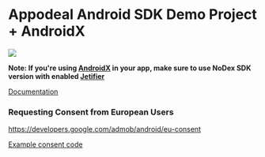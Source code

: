 # Appodeal Android SDK Demo Project + AndroidX

[![](https://img.shields.io/badge/SDK%20version-Stable%202.5.10-brightgreen)](https://wiki.appodeal.com/en/android/2-5-10-android-sdk-integration-guide)

**Note: If you're using [AndroidX](https://developer.android.com/jetpack/androidx) in your app, make sure to use NoDex SDK version with enabled [Jetifier](https://developer.android.com/jetpack/androidx#using_androidx)**

[Documentation](https://wiki.appodeal.com/en/android/2-5-10-android-sdk-integration-guide)

### Requesting Consent from European Users
https://developers.google.com/admob/android/eu-consent

[Example consent code](https://github.com/appodeal/appodeal-android-demo/blob/androidx/app/src/main/java/com/appodeal/test/SplashActivity.java)